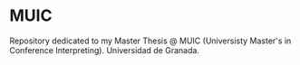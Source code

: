 # MUIC
Repository dedicated to my Master Thesis @ MUIC (Universisty Master's in Conference Interpreting). Universidad de Granada.
